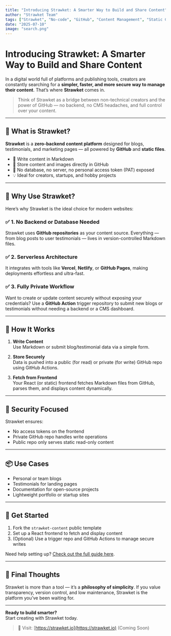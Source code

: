 ```yaml
---
title: "Introducing Strawket: A Smarter Way to Build and Share Content"
author: "Strawket Team"
tags: ["Strawket", "No-code", "GitHub", "Content Management", "Static CMS"]
date: "2025-07-10"
image: "search.png"
---
```



# Introducing Strawket: A Smarter Way to Build and Share Content

In a digital world full of platforms and publishing tools, creators are constantly searching for a **simpler, faster, and more secure way to manage their content**. That’s where **Strawket** comes in.

> Think of Strawket as a bridge between non-technical creators and the power of GitHub — no backend, no CMS headaches, and full control over your content.

---

## 🚀 What is Strawket?

**Strawket** is a **zero-backend content platform** designed for blogs, testimonials, and marketing pages — all powered by **GitHub** and **static files**.

- 📝 Write content in Markdown  
- 📁 Store content and images directly in GitHub  
- 🔐 No database, no server, no personal access token (PAT) exposed  
- 💡 Ideal for creators, startups, and hobby projects

---

## 🎯 Why Use Strawket?

Here’s why Strawket is the ideal choice for modern websites:

### ✅ 1. No Backend or Database Needed

Strawket uses **GitHub repositories** as your content source. Everything — from blog posts to user testimonials — lives in version-controlled Markdown files.

### ✅ 2. Serverless Architecture

It integrates with tools like **Vercel**, **Netlify**, or **GitHub Pages**, making deployments effortless and ultra-fast.

### ✅ 3. Fully Private Workflow

Want to create or update content securely without exposing your credentials? Use a **GitHub Action** trigger repository to submit new blogs or testimonials without needing a backend or a CMS dashboard.

---

## 🧩 How It Works

1. **Write Content**  
   Use Markdown or submit blog/testimonial data via a simple form.

2. **Store Securely**  
   Data is pushed into a public (for read) or private (for write) GitHub repo using GitHub Actions.

3. **Fetch from Frontend**  
   Your React (or static) frontend fetches Markdown files from GitHub, parses them, and displays content dynamically.

---

## 🔐 Security Focused

Strawket ensures:
- No access tokens on the frontend
- Private GitHub repo handles write operations
- Public repo only serves static read-only content

---

## 📦 Use Cases

- Personal or team blogs  
- Testimonials for landing pages  
- Documentation for open-source projects  
- Lightweight portfolio or startup sites

---

## 🌱 Get Started

1. Fork the `strawket-content` public template  
2. Set up a React frontend to fetch and display content  
3. (Optional) Use a trigger repo and GitHub Actions to manage secure writes

Need help setting up? [Check out the full guide here](https://github.com/your-org/strawket-guide).

---

## 💬 Final Thoughts

Strawket is more than a tool — it’s a **philosophy of simplicity**. If you value transparency, version control, and low maintenance, Strawket is the platform you’ve been waiting for.

---

**Ready to build smarter?**  
Start creating with Strawket today.

> 🔗 Visit: [https://strawket.io](https://strawket.io) (Coming Soon)
